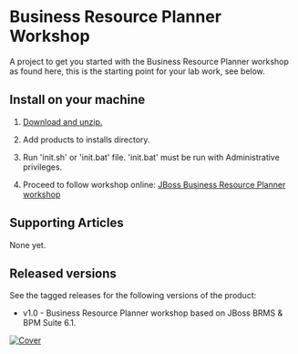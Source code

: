 Business Resource Planner Workshop
==================================
A project to get you started with the Business Resource Planner workshop 
as found here, this is the starting point for your lab work, see below.


Install on your machine
-----------------------
1. [Download and unzip.](https://github.com/eschabell/brms-planner-workshop/archive/master.zip)

2. Add products to installs directory.

3. Run 'init.sh' or 'init.bat' file. 'init.bat' must be run with Administrative privileges.

4. Proceed to follow workshop online: [JBoss Business Resource Planner workshop](http://plannerworkshop-onthe.rhcloud.com)


Supporting Articles
-------------------
None yet.


Released versions
-----------------
See the tagged releases for the following versions of the product:

- v1.0 - Business Resource Planner workshop based on JBoss BRMS & BPM Suite 6.1.

[![Cover](https://github.com/eschabell/brms-planner-workshop/blob/master/docs/demo-images/cover.png?raw=true)](http://plannerworkshop-onthe.rhcloud.com)

